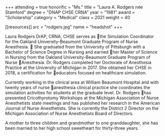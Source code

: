 +++
attending = true
honorific = "Ms."
title     = "Laura A. Rodgers née Stamford"
degree    = "DNAP CHSE CRNA"
year      = "1981"
award     = "Scholarship"
category  = "Medical"
class     = 2021
weight    = 40

[[resources]]
  src  = "rodgers.jpg"
  name = "headshot"
+++

Laura Rodgers DrAP, CRNA, CHSE serves as the Simulation Coordinator for the Oakland University-Beaumont Graduate Program of Nurse Anesthesia. 	She graduated from the University of Pittsburgh with a Bachelor of Science Degree in Nursing and earned her Master of Science in Nursing from the Oakland University-Beaumont Graduate Program of Nurse Anesthesia. Dr. Rodgers completed her Doctorate of Anesthesia Practice at the University of Michigan in 2017. She obtained her CHSE in 2018, a certification for educators focused on healthcare simulation.

Currently working in the clinical area at William Beaumont Hospital and with twenty years of nurse anesthesia clinical practice she coordinates the simulation activities for students at the graduate level. Dr. Rodgers has presented Cricothyrotomy Workshops at the Michigan Association of Nurse Anesthetists state meetings and has published her research in the American Journal of Nurse Anesthetists. She is currently the District 2 Director on the Michigan Association of Nurse Anesthetists Board of Directors.

A mother to three children and grandmother to one granddaughter, she has been married to her high school sweetheart for thirty-three years.
